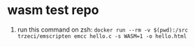 # wasm test repo

1. run this command on zsh: `docker run --rm -v $(pwd):/src trzeci/emscripten emcc hello.c -s WASM=1 -o hello.html`
